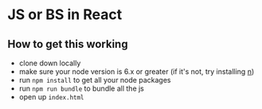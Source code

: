 # JS or BS in React

## How to get this working

- clone down locally
- make sure your node version is 6.x or greater (if it's not, try installing [n](https://github.com/tj/n))
- run `npm install` to get all your node packages
- run `npm run bundle` to bundle all the js
- open up `index.html`